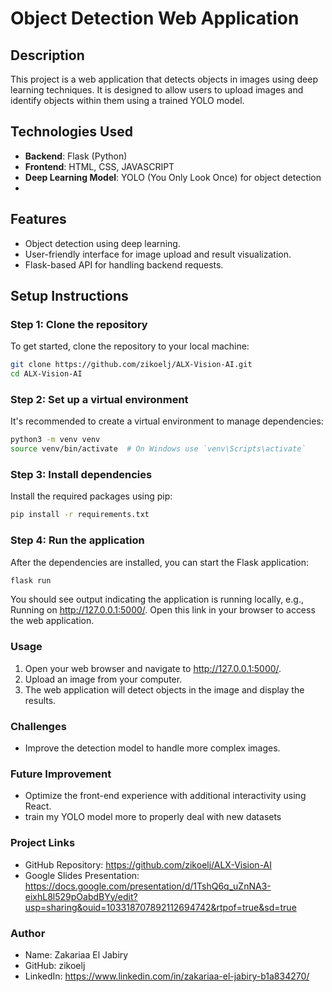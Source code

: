# Object Detection Web Application

## Description
This project is a web application that detects objects in images using deep learning techniques. It is designed to allow users to upload images and identify objects within them using a trained YOLO model.

## Technologies Used
- **Backend**: Flask (Python)
- **Frontend**: HTML, CSS, JAVASCRIPT
- **Deep Learning Model**: YOLO (You Only Look Once) for object detection
- 
## Features
- Object detection using deep learning.
- User-friendly interface for image upload and result visualization.
- Flask-based API for handling backend requests.

## Setup Instructions

### Step 1: Clone the repository
To get started, clone the repository to your local machine:
```bash
git clone https://github.com/zikoelj/ALX-Vision-AI.git
cd ALX-Vision-AI
```

### Step 2: Set up a virtual environment
It's recommended to create a virtual environment to manage dependencies:
```bash
python3 -m venv venv
source venv/bin/activate  # On Windows use `venv\Scripts\activate`
```

### Step 3: Install dependencies
Install the required packages using pip:
```bash
pip install -r requirements.txt
```

### Step 4: Run the application
After the dependencies are installed, you can start the Flask application:
```bash
flask run
```
You should see output indicating the application is running locally, e.g., Running on http://127.0.0.1:5000/. Open this link in your browser to access the web application.
### Usage 
1) Open your web browser and navigate to http://127.0.0.1:5000/.
2) Upload an image from your computer.
3) The web application will detect objects in the image and display the results.

### Challenges
- Improve the detection model to handle more complex images.

### Future Improvement
- Optimize the front-end experience with additional interactivity using React.
- train my YOLO model more to properly deal with new datasets

### Project Links
- GitHub Repository: https://github.com/zikoelj/ALX-Vision-AI
- Google Slides Presentation: https://docs.google.com/presentation/d/1TshQ6q_uZnNA3-eixhL8l529pOabdBYy/edit?usp=sharing&ouid=103318707892112694742&rtpof=true&sd=true

### Author
- Name: Zakariaa El Jabiry
- GitHub: zikoelj
- LinkedIn: https://www.linkedin.com/in/zakariaa-el-jabiry-b1a834270/
